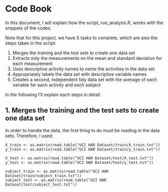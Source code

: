 # Code Book
In this document, I will explain how the script, run_analysis.R, works with the snippets of the codes.

Note that for this project, we have 5 tasks to complete, which are also the steps taken in the script:

1. Merges the training and the test sets to create one data set
2. Extracts only the measurements on the mean and standard deviation for each measurement
3. Uses descriptive activity names to name the activities in the data set
4. Appropriately labels the data set with descriptive variable names
5. Creates a second, independent tidy data set with the average of each variable for each activity and each subject

In the following I'll explain each steps in detail.

## 1. Merges the training and the test sets to create one data set
In order to handle the data, the first thing to do must be reading in the data sets. Therefore, I used:

```
X_train <- as.matrix(read.table("UCI HAR Dataset/train/X_train.txt"))
y_train <- as.matrix(read.table("UCI HAR Dataset/train/y_train.txt"))

X_test <- as.matrix(read.table("UCI HAR Dataset/test/X_test.txt"))
y_test <- as.matrix(read.table("UCI HAR Dataset/test/y_test.txt"))

subject_train <- as.matrix(read.table("UCI HAR Dataset/train/subject_train.txt"))
subject_test <- as.matrix(read.table("UCI HAR Dataset/test/subject_test.txt"))
```